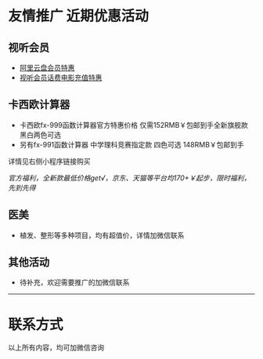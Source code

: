 # 友情推广 近期优惠活动
## 视听会员
- <a href="https://www.alipan.com/cpx/member?userCode=MTA0Mjgx/">阿里云盘会员特惠</a>
- <a href="https://bonus.vip35.cn/">视听会员话费电影充值特惠</a>
## 卡西欧计算器
- 卡西欧fx-999函数计算器官方特惠价格 仅需152RMB￥包邮到手全新旗舰款黑白两色可选
- 另有fx-991函数计算器 中学理科竞赛指定款 四色可选 148RMB￥包邮到手

详情见右侧小程序链接购买

*官方福利，全新款最低价格get√，京东、天猫等平台均170+￥起步，限时福利，先到先得*
## 医美
- 植发、整形等多种项目，均有超值价，详情加微信联系
## 其他活动
- 待补充，欢迎需要推广的加微信联系
---------------------
# 联系方式
以上所有内容，均可加微信咨询
